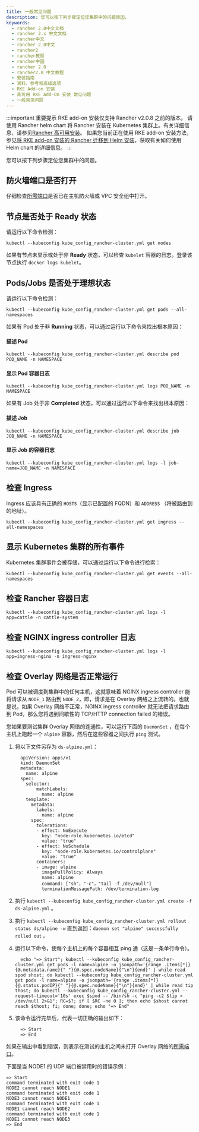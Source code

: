 ```yaml
---
title: 一般常见问题
description: 您可以按下列步骤定位您集群中的问题原因。
keywords:
  - rancher 2.0中文文档
  - rancher 2.x 中文文档
  - rancher中文
  - rancher 2.0中文
  - rancher2
  - rancher教程
  - rancher中国
  - rancher 2.0
  - rancher2.0 中文教程
  - 安装指南
  - 资料、参考和高级选项
  - RKE Add-on 安装
  - 高可用 RKE Add-On 安装 常见问题
  - 一般常见问题
---
```


:::important 重要提示
RKE add-on 安装仅支持 Rancher v2.0.8 之前的版本。
请使用 Rancher helm chart 将 Rancher 安装在 Kubernetes 集群上。有关详细信息，请参见[Rancher 高可用安装](/docs/installation/k8s-install/_index)。
如果您当前正在使用 RKE add-on 安装方法，参见[将 RKE add-on 安装的 Rancher 迁移到 Helm 安装](/docs/upgrades/upgrades/migrating-from-rke-add-on/_index)，获取有关如何使用 Helm chart 的详细信息。
:::

您可以按下列步骤定位您集群中的问题。

## 防火墙端口是否打开

仔细检查[所需端口](/docs/cluster-provisioning/node-requirements/_index)是否已在主机防火墙或 VPC 安全组中打开。

## 节点是否处于 Ready 状态

请运行以下命令检测：

```
kubectl --kubeconfig kube_config_rancher-cluster.yml get nodes
```

如果有节点未显示或处于非 **Ready** 状态，可以检查 `kubelet` 容器的日志。登录该节点执行 `docker logs kubelet`。

## Pods/Jobs 是否处于理想状态

请运行以下命令检测：

```
kubectl --kubeconfig kube_config_rancher-cluster.yml get pods --all-namespaces
```

如果有 Pod 处于非 **Running** 状态，可以通过运行以下命令来找出根本原因：

#### 描述 Pod

```
kubectl --kubeconfig kube_config_rancher-cluster.yml describe pod POD_NAME -n NAMESPACE
```

#### 显示 Pod 容器日志

```
kubectl --kubeconfig kube_config_rancher-cluster.yml logs POD_NAME -n NAMESPACE
```

如果有 Job 处于非 **Completed** 状态，可以通过运行以下命令来找出根本原因：

#### 描述 Job

```
kubectl --kubeconfig kube_config_rancher-cluster.yml describe job JOB_NAME -n NAMESPACE
```

#### 显示 Job 的容器日志

```
kubectl --kubeconfig kube_config_rancher-cluster.yml logs -l job-name=JOB_NAME -n NAMESPACE
```

## 检查 Ingress

Ingress 应该具有正确的 `HOSTS`（显示已配置的 FQDN）和 `ADDRESS` （将被路由到的地址）。

```
kubectl --kubeconfig kube_config_rancher-cluster.yml get ingress --all-namespaces
```

## 显示 Kubernetes 集群的所有事件

Kubernetes 集群事件会被存储，可以通过运行以下命令进行检索：

```
kubectl --kubeconfig kube_config_rancher-cluster.yml get events --all-namespaces
```

## 检查 Rancher 容器日志

```
kubectl --kubeconfig kube_config_rancher-cluster.yml logs -l app=cattle -n cattle-system
```

## 检查 NGINX ingress controller 日志

```
kubectl --kubeconfig kube_config_rancher-cluster.yml logs -l app=ingress-nginx -n ingress-nginx
```

## 检查 Overlay 网络是否正常运行

Pod 可以被调度到集群中的任何主机，这就意味着 NGINX ingress controller 能将请求从 `NODE_1` 路由到 `NODE_2`，即，请求是在 Overlay 网络之上流转的。也就是说，如果 Overlay 网络不正常，NGINX ingress controller 就无法把请求路由到 Pod，那么您将遇到间歇性的 TCP/HTTP connection failed 的错误。

您如果要测试集群 Overlay 网络的连通性，可以运行下面的 `DaemonSet` ，在每个主机上跑起一个 `alpine` 容器，然后在这些容器之间执行 `ping` 测试。

1. 将以下文件另存为 `ds-alpine.yml`：

   ```
     apiVersion: apps/v1
     kind: DaemonSet
     metadata:
       name: alpine
     spec:
       selector:
           matchLabels:
             name: alpine
       template:
         metadata:
           labels:
             name: alpine
         spec:
           tolerations:
           - effect: NoExecute
             key: "node-role.kubernetes.io/etcd"
             value: "true"
           - effect: NoSchedule
             key: "node-role.kubernetes.io/controlplane"
             value: "true"
           containers:
           - image: alpine
             imagePullPolicy: Always
             name: alpine
             command: ["sh"，"-c"，"tail -f /dev/null"]
             terminationMessagePath: /dev/termination-log
   ```

1. 执行 `kubectl --kubeconfig kube_config_rancher-cluster.yml create -f ds-alpine.yml` 。

1. 执行 `kubectl --kubeconfig kube_config_rancher-cluster.yml rollout status ds/alpine -w` 直到返回：`daemon set "alpine" successfully rolled out` 。

1. 运行以下命令，使每个主机上的每个容器相互 ping 通（这是一条单行命令）。

   ```
     echo "=> Start"; kubectl --kubeconfig kube_config_rancher-cluster.yml get pods -l name=alpine -o jsonpath='{range .items[*]}{@.metadata.name}{" "}{@.spec.nodeName}{"\n"}{end}' | while read spod shost; do kubectl --kubeconfig kube_config_rancher-cluster.yml get pods -l name=alpine -o jsonpath='{range .items[*]}{@.status.podIP}{" "}{@.spec.nodeName}{"\n"}{end}' | while read tip thost; do kubectl --kubeconfig kube_config_rancher-cluster.yml --request-timeout='10s' exec $spod -- /bin/sh -c "ping -c2 $tip > /dev/null 2>&1"; RC=$?; if [ $RC -ne 0 ]; then echo $shost cannot reach $thost; fi; done; done; echo "=> End"
   ```

1. 该命令运行完毕后，代表一切正确的输出如下：

   ```
     => Start
     => End
   ```

如果在输出中看到错误，则表示在测试的主机之间未打开 Overlay 网络的[所需端口](/docs/cluster-provisioning/node-requirements/_index)。

下面是当 NODE1 的 UDP 端口被禁用时的错误示例：

```
=> Start
command terminated with exit code 1
NODE2 cannot reach NODE1
command terminated with exit code 1
NODE3 cannot reach NODE1
command terminated with exit code 1
NODE1 cannot reach NODE2
command terminated with exit code 1
NODE1 cannot reach NODE3
=> End
```
